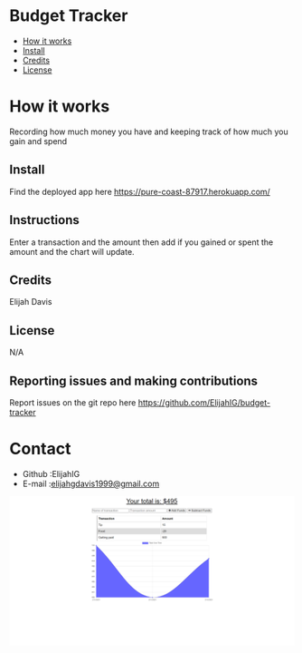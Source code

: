 # Budget Tracker

* [How it works](#work)
* [Install](#install)
* [Credits](#credits)
* [License](#license)
# How it works 
Recording how much money you have and keeping track of how much you gain and spend
## Install
Find the deployed app here https://pure-coast-87917.herokuapp.com/
## Instructions
Enter a transaction and the amount then add if you gained or spent the amount and the chart will update.
## Credits
Elijah Davis
## License 
N/A
## Reporting issues and making contributions 
Report issues on the git repo here https://github.com/ElijahIG/budget-tracker
# Contact
* Github :ElijahIG
* E-mail :elijahgdavis1999@gmail.com

![Budget Tracker](/images/Capture.PNG)
